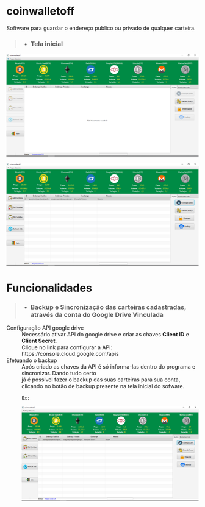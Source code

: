 # coinwalletoff
Software para guardar o endereço publico ou privado de qualquer carteira.

> * ### Tela inicial
 

![alt text][logo1]

   [logo1]: https://github.com/cassiolorenzett/coinwalletoff/blob/master/screenshots/walletimg1.png 


![alt text][logo2]

   [logo2]: https://github.com/cassiolorenzett/coinwalletoff/blob/master/screenshots/walletimg2.png



# Funcionalidades   

> * ### Backup e Sincronização das carteiras cadastradas, através da conta do Google Drive Vinculada

<dl> 
  <dt>Configuração API google drive</dt>
  <dd>
   Necessário ativar API do google drive e criar as chaves <b>Client ID</b> e <b>Client Secret</b>.
   <br>
   Clique no link para configurar a API:  https://console.cloud.google.com/apis
  </dd>  
    
  <dt>Efetuando o backup</dt>
  <dd>
   Após criado as chaves da API é só informa-las dentro do programa e sincronizar. Dando tudo certo 
   <br>
   já é possivel fazer o backup das suas carteiras para sua conta, clicando no botão de backup presente 
   na tela inicial do sofware.
 
    Ex:
   <img src="https://github.com/cassiolorenzett/coinwalletoff/blob/master/screenshots/walletimg2.png">


   </dd>
</dl>
  


